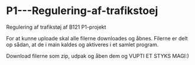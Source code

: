 # P1---Regulering-af-trafikstoej
Regulering af trafikstøj af B121 P1-projekt

For at kunne uploade skal alle filerne downloades og åbnes. Filerne er delt op sådan, at de i main kaldes og aktiveres i et samlet program.

Download filerne som zip, udpak og åben dem og VUPTI ET STYKS MAGI:)
